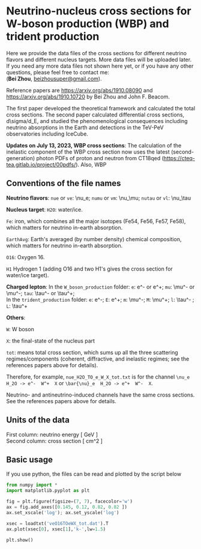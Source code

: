 # Neutrino-nucleus cross sections for W-boson production (WBP) and trident production
Here we provide the data files of the cross sections for different neutrino flavors and different nucleus targets. More data files will be uploaded later.   
If you need any more data files not shown here yet, or if you have any other questions, please feel free to contact me:  
    (**Bei Zhou**, beizhousuper@gmail.com).  

Reference papers are https://arxiv.org/abs/1910.08090 and https://arxiv.org/abs/1910.10720 by Bei Zhou and John F. Beacom. 

The first paper developed the theoretical framework and calculated the total cross sections. The second paper calculated differential cross sections, d\sigma/d_E, and studied the phenomenological consequences including neutrino absorptions in the Earth and detections in the TeV-PeV observatories including IceCube.

**Updates on July 13, 2023, WBP cross sections**:
The calculation of the inelastic component of the WBP cross section now uses the latest (second-generation) photon PDFs of proton and neutron from CT18qed (https://cteq-tea.gitlab.io/project/00pdfs/). 
Also, WBP


## Conventions of the file names

**Neutrino flavors**: ``nue`` or ``ve``: \nu_e; ``numu`` or ``vm``: \nu_\mu; ``nutau`` or ``vl``: \nu_\tau  

**Nucleus target**: 
``H2O``: water/ice. 

``Fe``: iron, which combines all the major isotopes (Fe54, Fe56, Fe57, Fe58), which matters for neutrino in-earth absorption.

``EarthAvg``: Earth's averaged (by number density) chemical composition, which matters for neutrino in-earth absorption.

``O16``: Oxygen 16.

``H1`` Hydrogen 1 (adding O16 and two H1's gives the cross section for water/ice target).

**Charged lepton**: 
In the ``W_boson_production`` folder:
``e``: e^- or e^+; ``mu``: \mu^- or \mu^-; ``tau``: \tau^- or \tau^+;   
In the ``trident_production`` folder:
``e``: e^-; ``E``: e^+; ``m``: \mu^-; ``M``: \mu^+; ``l``: \tau^- ; ``L``: \tau^+   

**Others**:

``W``: W boson

``X``: the final-state of the nucleus part  

``tot``: means total cross section, which sums up all the three scattering regimes/components (coherent, diffractive, and inelastic regimes; see the references papers above for details).  

Therefore, for example, ``nue_H2O_TO_e_W_X_tot.txt`` is for the channel ``\nu_e  H_2O -> e^-  W^+  X`` or ``\bar{\nu}_e  H_2O -> e^+  W^-  X``.  

Neutrino- and antineutrino-induced channels have the same cross sections. See the references papers above for details.  


## Units of the data
First column: neutrino energy  [ GeV ]  
Second column: cross section  [ cm^2 ]


## Basic usage

If you use python, the files can be read and plotted by the script below  
```python
from numpy import *
import matplotlib.pyplot as plt

fig = plt.figure(figsize=(7, 7), facecolor='w')
ax = fig.add_axes([0.145, 0.12, 0.82, 0.82 ])
ax.set_xscale('log'); ax.set_yscale('log')

xsec = loadtxt('veO16TOeWX_tot.dat').T
ax.plot(xsec[0], xsec[1],'k-',lw=1.5)

plt.show()
```
